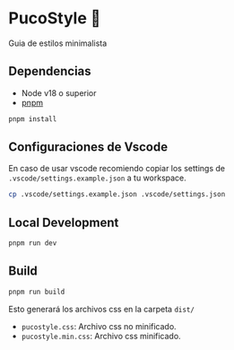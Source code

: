 # PucoStyle 🎨

Guia de estilos minimalista

## Dependencias

- Node v18 o superior
- [pnpm](https://pnpm.io/)

```bash
pnpm install
```

## Configuraciones de Vscode

En caso de usar vscode recomiendo copiar los settings de `.vscode/settings.example.json` a tu workspace.

```bash
cp .vscode/settings.example.json .vscode/settings.json
```

## Local Development

```bash
pnpm run dev
```

## Build

```bash
pnpm run build
```

Esto generará los archivos css en la carpeta `dist/`

- `pucostyle.css`: Archivo css no minificado.
- `pucostyle.min.css`: Archivo css minificado.
